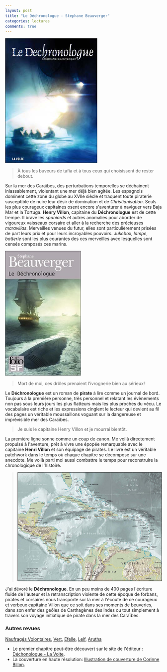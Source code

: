 ```yaml
---
layout: post
title: "Le Déchronologue - Stephane Beauverger"
categories: lectures
comments: true
---
```


![Le Déchronologue](https://github.com/homeostasie/bouquins/raw/master/_pics/lv/beauverger_stephane/dechronologue-th-2.jpg) 

> À tous les buveurs de tafia et à tous ceux qui choisissent de rester debout.

Sur la mer des Caraïbes, des perturbations temporelles se déchainent inlassablement, violentant une mer déjà bien agitée. Les espagnols dominent cette zone du globe au XVIIe siècle et traquent toute piraterie susceptible de nuire leur désir de domination et de *Christianisation*. Seuls les plus courageux capitaines osent encore s'aventurer à naviguer vers Baja Mar et la Tortuga. **Henry Villon**, capitaine du **Déchronologue** est de cette trempe. Il brave les *spaniards* et autres anomalies pour aborder de vigoureux vaisseaux corsaire et aller à la recherche des précieuses *maravillas*. Merveilles venues du futur, elles sont particulièrement prisées de part leurs prix et pour leurs incroyables pouvoirs. *Jukebox*, *lampe*, *batterie* sont les plus courantes des ces merveilles avec lesquelles sont censés composés ces marins.

![Le Déchronologue](https://github.com/homeostasie/bouquins/raw/master/_pics/lv/beauverger_stephane/dechronologue-4.jpg)

> Mort de moi, ces drôles prenaient l'ivrognerie bien au sérieux!

Le **Déchronologue** est un roman de **pirate** à lire comme un journal de bord. Toujours à la première personne, très personnel et relatant les évènements non pas sous leurs jours les plus flatteurs mais les plus proches du vécu. Le vocabulaire est riche et les expressions cinglent le lecteur qui devient au fil des pages un véritable moussaillons voguant sur la dangereuse et imprévisible mer des Caraïbes.

> Je suis le capitaine Henry Villon et je mourrai bientôt.

La première ligne sonne comme un coup de canon. Me voilà directement propulsé à l'aventure, prêt à vivre une épopée remarquable avec le capitaine **Henri Villon** et son équipage de pirates. Le livre est un véritable patchwork dans le temps où chaque chapitre se décompose sur une anecdote. Me voilà parti moi aussi combattre le temps pour reconstruire la chronologique de l'histoire. 

> ![Le Déchronologue](https://github.com/homeostasie/bouquins/raw/master/_pics/lv/beauverger_stephane/dechronologue-th-3.jpg)

J'ai dévoré le **Déchronologue**. En un peu moins de 400 pages l'écriture fluide de l'auteur et la retranscription violente de cette époque de forbans, pirates et corsaires nous transporte sur la mer à l'écoute de ce courageux et verbeux capitaine Villon que ce soit dans ses moments de beuveries, dans son enfer des geôles de Carthagènes des Indes ou tout simplement à travers son voyage initiatique de pirate dans la mer des Caraïbes.

### Autres revues

[Naufragés Volontaires](http://naufragesvolontaires.blogspot.com/2010/04/le-dechronologue-de-stephane-beauverger.html), [Vert](http://nevertwhere.blogspot.com/2010/11/le-dechronologue-stephane-beauverger.html), [Efelle](http://efelle.canalblog.com/archives/2009/07/22/14486477.html), [Lelf](http://www.imaginelf.com/2010/05/le-dechronologue-stephane-beauverger/), [Arutha](http://aruthablog.blogspot.com/2011/05/le-dechronologue-stephane-beauverger.html)

* Le premier chapitre peut-être découvert sur le site de l'éditeur : [Déchonologue - La Volte](http://www.lavolte.net/files/Chapitres/dechronologue_chapitre.pdf).
* La couverture en haute résolution: [Illustration de couverture de Corinne Billon](http://www.lavolte.net/files/Livres/dechronologue_hd.jpg).
